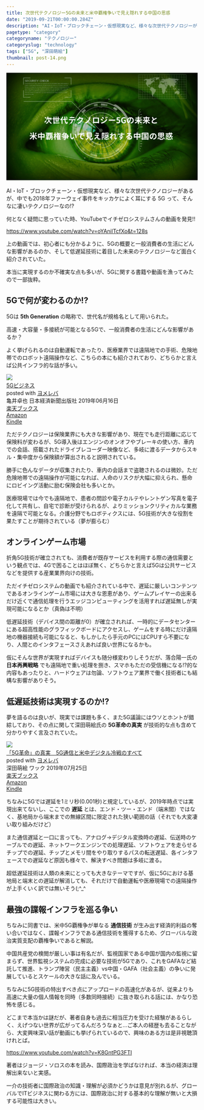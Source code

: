 ```yaml
---
title: 次世代テクノロジー5Gの未来と米中覇権争いで見え隠れする中国の思惑
date: "2019-09-21T00:00:00.284Z"
description: "AI・IoT・ブロックチェーン・仮想現実など、様々な次世代テクノロジーがあるが、中でも2018年ファーウェイ事件をキッカケによく耳にする 5G って、そんなに凄いテクノロジーなの?"
pagetype: "category"
categoryname: "テクノロジー"
categoryslug: "technology"
tags: ["5G", "深田萌絵"]
thumbnail: post-14.png
---
```


![](./post-14.png)

AI・IoT・ブロックチェーン・仮想現実など、様々な次世代テクノロジーがあるが、中でも2018年ファーウェイ事件をキッカケによく耳にする 5G って、そんなに凄いテクノロジーなの!?

何となく疑問に思っていた時、YouTubeでイチゼロシステムさんの動画を発見!!

https://www.youtube.com/watch?v=oYAnilTcfXo&t=128s

上の動画では、初心者にも分かるように、5Gの概要と一般消費者の生活にどんな影響があるのか、そして低遅延技術に着目した未来のテクノロジーなど面白く紹介されていた。

本当に実現するのか不確実な点も多いが、5Gに関する書籍や動画を漁ってみたので一部抜粋。

## 5Gで何が変わるのか!?

5Gは **5th Generation** の略称で、世代名が規格名として用いられた。

高速・大容量・多接続が可能となる5Gで、一般消費者の生活にどんな影響があるか？

よく挙げられるのは自動運転であったり、医療業界では遠隔地での手術、危険地帯でのロボット遠隔操作など、こちらの本にも紹介されており、どちらかと言えば公共インフラ的な話が多い。

<div class="cstmreba"><div class="booklink-box"><div class="booklink-image"><a href="https://hb.afl.rakuten.co.jp/hgc/146fe51c.1fd043a3.146fe51d.605dc196/yomereba_main_201909210005440766?pc=http%3A%2F%2Fbooks.rakuten.co.jp%2Frb%2F15928325%2F%3Fscid%3Daf_ich_link_urltxt%26m%3Dhttp%3A%2F%2Fm.rakuten.co.jp%2Fev%2Fbook%2F" target="_blank" rel="noopener noreferrer"><img src="https://thumbnail.image.rakuten.co.jp/@0_mall/book/cabinet/4077/9784532114077.jpg?_ex=160x160" style="border: none;" /></a></div><div class="booklink-info"><div class="booklink-name"><a href="https://hb.afl.rakuten.co.jp/hgc/146fe51c.1fd043a3.146fe51d.605dc196/yomereba_main_201909210005440766?pc=http%3A%2F%2Fbooks.rakuten.co.jp%2Frb%2F15928325%2F%3Fscid%3Daf_ich_link_urltxt%26m%3Dhttp%3A%2F%2Fm.rakuten.co.jp%2Fev%2Fbook%2F" target="_blank" rel="noopener noreferrer">5Gビジネス</a><div class="booklink-powered-date">posted with <a href="https://yomereba.com" rel="nofollow noopener noreferrer" target="_blank">ヨメレバ</a></div></div><div class="booklink-detail">亀井卓也 日本経済新聞出版社 2019年06月16日    </div><div class="booklink-link2"><div class="shoplinkrakuten"><a href="https://hb.afl.rakuten.co.jp/hgc/146fe51c.1fd043a3.146fe51d.605dc196/yomereba_main_201909210005440766?pc=http%3A%2F%2Fbooks.rakuten.co.jp%2Frb%2F15928325%2F%3Fscid%3Daf_ich_link_urltxt%26m%3Dhttp%3A%2F%2Fm.rakuten.co.jp%2Fev%2Fbook%2F" target="_blank" rel="noopener noreferrer">楽天ブックス</a></div><div class="shoplinkamazon"><a href="https://www.amazon.co.jp/exec/obidos/asin/4532114071/kanon123-22/" target="_blank" rel="noopener noreferrer">Amazon</a></div><div class="shoplinkkindle"><a href="https://www.amazon.co.jp/gp/search?keywords=5G%E3%83%93%E3%82%B8%E3%83%8D%E3%82%B9&__mk_ja_JP=%83J%83%5E%83J%83i&url=node%3D2275256051&tag=kanon123-22" target="_blank" rel="noopener noreferrer">Kindle</a></div>                              	  	  	  	  	</div></div><div class="booklink-footer"></div></div></div>

ただテクノロジーは保険業界にも大きな影響があり、現在でも走行距離に応じて保険料が変わるが、5G導入後はエンジンのオンオフやブレーキの使い方、車内での会話、搭載されたドライブレコーダー映像など、多岐に渡るデータからスキル・集中度から保険額が算出されると説明されている。

勝手に色んなデータが収集されたり、車内の会話まで盗聴されるのは微妙。ただ危険地帯での遠隔操作が可能になれば、人命のリスクが大幅に抑えられ、懸命にロビイング活動に励む保険会社も多いとか。

医療現場では今でも遠隔地で、患者の問診や電子カルテやレントゲン写真を電子化して共有し、自宅で診断が受けられるが、よりミッションクリティカルな業務を遠隔で可能となる。介護分野でもロボティクスには、5G技術が大きな役割を果たすことが期待されている（夢が膨らむ）

## オンラインゲーム市場

折角5G技術が確立されても、消費者が既存サービスを利用する際の通信需要という観点では、4Gで困ることはほぼ無く、どちらかと言えば5Gは公共サービスなどを提供する産業業界向けの技術。

ただイチゼロシステムの動画でも紹介されている中で、遅延に厳しいコンテンツであるオンラインゲーム市場には大きな恩恵があり、ゲームプレイヤーの出来るだけ近くで通信処理を行うエッジコンピューティングを活用すれば遅延無しが実現可能になるとか（真偽は不明）

低遅延技術（デバイス間の距離が0）が確立されれば、一時的にデータセンターにある超高性能のグラフィックボードにアクセスし、ゲームをする時にだけ遠隔地の機器接続も可能になると、もしかしたら手元のPCにはCPUすら不要になり、人間とのインタフェースさえあれば良い世界になるかも。

仮にそんな世界が実現すればデバイスも随分様変わりしそうだが、落合陽一氏の **日本再興戦略** でも遠隔地で重い処理を捌き、スマホもただの受信機になる!?的な内容もあったりと、ハードウェアは勿論、ソフトウェア業界で働く技術者にも結構な影響がありそう。

## 低遅延技術は実現するのか!?

夢を語るのは良いが、現実では課題も多く、また5G議論にはウソとホントが錯綜しており、その点に関して深田萌絵氏の **5G革命の真実** が技術的な点も含めて分かりやすく言及されていた。

<div class="cstmreba"><div class="booklink-box"><div class="booklink-image"><a href="https://hb.afl.rakuten.co.jp/hgc/146fe51c.1fd043a3.146fe51d.605dc196/yomereba_main_201909192316001286?pc=http%3A%2F%2Fbooks.rakuten.co.jp%2Frb%2F15966878%2F%3Fscid%3Daf_ich_link_urltxt%26m%3Dhttp%3A%2F%2Fm.rakuten.co.jp%2Fev%2Fbook%2F" target="_blank" rel="noopener noreferrer"><img src="https://thumbnail.image.rakuten.co.jp/@0_mall/book/cabinet/8041/9784898318041.jpg?_ex=160x160" style="border: none;" /></a></div><div class="booklink-info"><div class="booklink-name"><a href="https://hb.afl.rakuten.co.jp/hgc/146fe51c.1fd043a3.146fe51d.605dc196/yomereba_main_201909192316001286?pc=http%3A%2F%2Fbooks.rakuten.co.jp%2Frb%2F15966878%2F%3Fscid%3Daf_ich_link_urltxt%26m%3Dhttp%3A%2F%2Fm.rakuten.co.jp%2Fev%2Fbook%2F" target="_blank" rel="noopener noreferrer">「5G革命」の真実　5G通信と米中デジタル冷戦のすべて</a><div class="booklink-powered-date">posted with <a href="https://yomereba.com" rel="nofollow noopener noreferrer" target="_blank">ヨメレバ</a></div></div><div class="booklink-detail">深田萌絵 ワック 2019年07月25日    </div><div class="booklink-link2"><div class="shoplinkrakuten"><a href="https://hb.afl.rakuten.co.jp/hgc/146fe51c.1fd043a3.146fe51d.605dc196/yomereba_main_201909192316001286?pc=http%3A%2F%2Fbooks.rakuten.co.jp%2Frb%2F15966878%2F%3Fscid%3Daf_ich_link_urltxt%26m%3Dhttp%3A%2F%2Fm.rakuten.co.jp%2Fev%2Fbook%2F" target="_blank" rel="noopener noreferrer">楽天ブックス</a></div><div class="shoplinkamazon"><a href="https://www.amazon.co.jp/exec/obidos/asin/4898318045/kanon123-22/" target="_blank" rel="noopener noreferrer">Amazon</a></div><div class="shoplinkkindle"><a href="https://www.amazon.co.jp/gp/search?keywords=%E3%80%8C5G%E9%9D%A9%E5%91%BD%E3%80%8D%E3%81%AE%E7%9C%9F%E5%AE%9F%E3%80%805G%E9%80%9A%E4%BF%A1%E3%81%A8%E7%B1%B3%E4%B8%AD%E3%83%87%E3%82%B8%E3%82%BF%E3%83%AB%E5%86%B7%E6%88%A6%E3%81%AE%E3%81%99%E3%81%B9%E3%81%A6&__mk_ja_JP=%83J%83%5E%83J%83i&url=node%3D2275256051&tag=kanon123-22" target="_blank" rel="noopener noreferrer">Kindle</a></div>                              	  	  	  	  	</div></div><div class="booklink-footer"></div></div></div>

ちなみに5Gでは遅延を1ミリ秒(0.001秒)と規定しているが、2019年時点では実現出来てないし、ここでの **遅延** とは、エンド・ツー・エンド（端末間）ではなく、基地局から端末までの無線区間に限定された狭い範囲の話（それでも大変凄い取り組みだけど）

また通信遅延と一口に言っても、アナログ→デジタル変換時の遅延、伝送時のケーブルでの遅延、ネットワークエンジンでの処理遅延、ソフトウェアを走らせるチップでの遅延、チップとメモリ間をやり取りするパスの転送遅延、各インタフェースでの遅延など原因も様々で、解決すべき問題は多岐に渡る。

超低遅延技術は人類の未来にとっても大きなテーマですが、仮に5Gにおける基地局と端末との遅延が解消しても、それだけで自動運転や医療現場での遠隔操作が上手くいく訳では無いそう(;^_^

## 最強の諜報インフラを巡る争い

ちなみに同書では、米中5G覇権争が単なる **通信技術** が生み出す経済的利益の奪い合いではなく、諜報インフラである通信技術を獲得するため、グローバルな政治実質支配の覇権争いであると解説。

中国共産党の検閲が厳しい事は有名だが、監視国家である中国が国内の監視に留まらず、世界監視システムの完成に必要な技術が5Gであり、これをGAFAなど結託して推進、トランプ陣営（民主主義）vs中国・GAFA（社会主義）の争いに発展しているとスケールの大きな話に及んでいる。

ちなみに5G技術の特出すべき点にアップロードの高速化があるが、従来よりも高速に大量の個人情報を同時（多数同時接続）に抜き取られる話には、かなり恐怖を感じる。

どこまで本当かは謎だが、著者自身も過去に相当圧力を受けた経験があるらしく、えげつない世界が広がってるんだろうなぁと…ご本人の経歴も去ることながら、大変興味深い話が動画にも挙げられているので、興味のある方は是非視聴頂けれとば。

https://www.youtube.com/watch?v=K8GntPG3FTI

著者はジョージ・ソロスの本を読み、国際政治を学ばなければ、本当の経済は理解出来ないと実感。

一介の技術者に国際政治の知識・理解が必須かどうかは意見が別れるが、グローバルでITビジネスに関わる方には、国際政治に対する基本的な理解が無いと大損する可能性は大きい。
